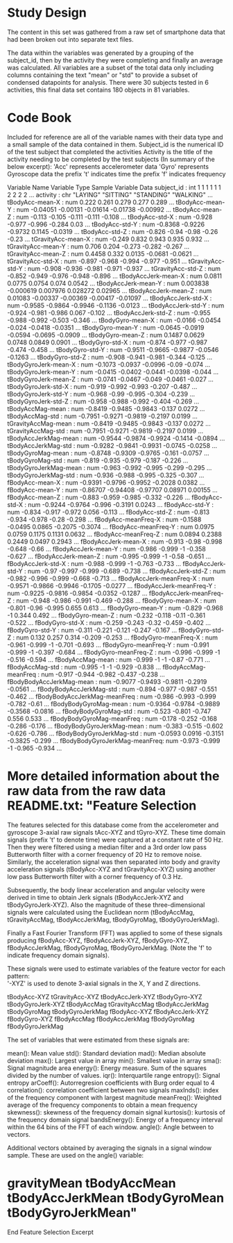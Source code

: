 Study Design
===============
The content in this set was gathered from a raw set of smartphone data that had been broken out into separate text files.  

The data within the variables was generated by a grouping of the subject_id, then by the activity they were completing and finally an average was calculated.  All variables are a subset of the total data only including columns containing the text "mean" or "std" to provide a subset of condensed datapoints for analysis.  There were 30 subjects tested in 6 activities, this final data set contains 180 objects in 81 variables.

Code Book
================
Included for reference are all of the variable names with their data type and a small sample of the data contained in them.
Subject_id is the numerical ID of the test subject that completed the activities
Activity is the title of the activity needing to be completed by the test subjects
(In summary of the below excerpt):
'Acc' represents accelerometer data
'Gyro' represents Gyroscope data
the prefix 't' indicates time
the prefix 'f' indicates frequency
  
  Variable Name                Variable Type        Sample Variable Data
  subject_id                   : int  1 1 1 1 1 1 2 2 2 2 ...
  activity                     : chr  "LAYING" "SITTING" "STANDING" "WALKING" ...
  tBodyAcc-mean-X              : num  0.222 0.261 0.279 0.277 0.289 ...
  tBodyAcc-mean-Y              : num  -0.04051 -0.00131 -0.01614 -0.01738 -0.00992 ...
  tBodyAcc-mean-Z              : num  -0.113 -0.105 -0.111 -0.111 -0.108 ...
  tBodyAcc-std-X               : num  -0.928 -0.977 -0.996 -0.284 0.03 ...
  tBodyAcc-std-Y               : num  -0.8368 -0.9226 -0.9732 0.1145 -0.0319 ...
  tBodyAcc-std-Z               : num  -0.826 -0.94 -0.98 -0.26 -0.23 ...
  tGravityAcc-mean-X           : num  -0.249 0.832 0.943 0.935 0.932 ...
  tGravityAcc-mean-Y           : num  0.706 0.204 -0.273 -0.282 -0.267 ...
  tGravityAcc-mean-Z           : num  0.4458 0.332 0.0135 -0.0681 -0.0621 ...
  tGravityAcc-std-X            : num  -0.897 -0.968 -0.994 -0.977 -0.951 ...
  tGravityAcc-std-Y            : num  -0.908 -0.936 -0.981 -0.971 -0.937 ...
  tGravityAcc-std-Z            : num  -0.852 -0.949 -0.976 -0.948 -0.896 ...
  tBodyAccJerk-mean-X          : num  0.0811 0.0775 0.0754 0.074 0.0542 ...
  tBodyAccJerk-mean-Y          : num  0.003838 -0.000619 0.007976 0.028272 0.02965 ...
  tBodyAccJerk-mean-Z          : num  0.01083 -0.00337 -0.00369 -0.00417 -0.01097 ...
  tBodyAccJerk-std-X           : num  -0.9585 -0.9864 -0.9946 -0.1136 -0.0123 ...
  tBodyAccJerk-std-Y           : num  -0.924 -0.981 -0.986 0.067 -0.102 ...
  tBodyAccJerk-std-Z           : num  -0.955 -0.988 -0.992 -0.503 -0.346 ...
  tBodyGyro-mean-X             : num  -0.0166 -0.0454 -0.024 -0.0418 -0.0351 ...
  tBodyGyro-mean-Y             : num  -0.0645 -0.0919 -0.0594 -0.0695 -0.0909 ...
  tBodyGyro-mean-Z             : num  0.1487 0.0629 0.0748 0.0849 0.0901 ...
  tBodyGyro-std-X              : num  -0.874 -0.977 -0.987 -0.474 -0.458 ...
  tBodyGyro-std-Y              : num  -0.9511 -0.9665 -0.9877 -0.0546 -0.1263 ...
  tBodyGyro-std-Z              : num  -0.908 -0.941 -0.981 -0.344 -0.125 ...
  tBodyGyroJerk-mean-X         : num  -0.1073 -0.0937 -0.0996 -0.09 -0.074 ...
  tBodyGyroJerk-mean-Y         : num  -0.0415 -0.0402 -0.0441 -0.0398 -0.044 ...
  tBodyGyroJerk-mean-Z         : num  -0.0741 -0.0467 -0.049 -0.0461 -0.027 ...
  tBodyGyroJerk-std-X          : num  -0.919 -0.992 -0.993 -0.207 -0.487 ...
  tBodyGyroJerk-std-Y          : num  -0.968 -0.99 -0.995 -0.304 -0.239 ...
  tBodyGyroJerk-std-Z          : num  -0.958 -0.988 -0.992 -0.404 -0.269 ...
  tBodyAccMag-mean             : num  -0.8419 -0.9485 -0.9843 -0.137 0.0272 ...
  tBodyAccMag-std              : num  -0.7951 -0.9271 -0.9819 -0.2197 0.0199 ...
  tGravityAccMag-mean          : num  -0.8419 -0.9485 -0.9843 -0.137 0.0272 ...
  tGravityAccMag-std           : num  -0.7951 -0.9271 -0.9819 -0.2197 0.0199 ...
  tBodyAccJerkMag-mean         : num  -0.9544 -0.9874 -0.9924 -0.1414 -0.0894 ...
  tBodyAccJerkMag-std          : num  -0.9282 -0.9841 -0.9931 -0.0745 -0.0258 ...
  tBodyGyroMag-mean            : num  -0.8748 -0.9309 -0.9765 -0.161 -0.0757 ...
  tBodyGyroMag-std             : num  -0.819 -0.935 -0.979 -0.187 -0.226 ...
  tBodyGyroJerkMag-mean        : num  -0.963 -0.992 -0.995 -0.299 -0.295 ...
  tBodyGyroJerkMag-std         : num  -0.936 -0.988 -0.995 -0.325 -0.307 ...
  fBodyAcc-mean-X              : num  -0.9391 -0.9796 -0.9952 -0.2028 0.0382 ...
  fBodyAcc-mean-Y              : num  -0.86707 -0.94408 -0.97707 0.08971 0.00155 ...
  fBodyAcc-mean-Z              : num  -0.883 -0.959 -0.985 -0.332 -0.226 ...
  fBodyAcc-std-X               : num  -0.9244 -0.9764 -0.996 -0.3191 0.0243 ...
  fBodyAcc-std-Y               : num  -0.834 -0.917 -0.972 0.056 -0.113 ...
  fBodyAcc-std-Z               : num  -0.813 -0.934 -0.978 -0.28 -0.298 ...
  fBodyAcc-meanFreq-X          : num  -0.1588 -0.0495 0.0865 -0.2075 -0.3074 ...
  fBodyAcc-meanFreq-Y          : num  0.0975 0.0759 0.1175 0.1131 0.0632 ...
  fBodyAcc-meanFreq-Z          : num  0.0894 0.2388 0.2449 0.0497 0.2943 ...
  fBodyAccJerk-mean-X          : num  -0.913 -0.98 -0.998 -0.648 -0.66 ...
  fBodyAccJerk-mean-Y          : num  -0.986 -0.999 -1 -0.358 -0.627 ...
  fBodyAccJerk-mean-Z          : num  -0.995 -0.999 -1 -0.58 -0.651 ...
  fBodyAccJerk-std-X           : num  -0.988 -0.999 -1 -0.763 -0.733 ...
  fBodyAccJerk-std-Y           : num  -0.97 -0.997 -0.999 -0.689 -0.738 ...
  fBodyAccJerk-std-Z           : num  -0.982 -0.996 -0.999 -0.668 -0.713 ...
  fBodyAccJerk-meanFreq-X      : num  -0.9571 -0.9866 -0.9946 -0.1705 -0.0277 ...
  fBodyAccJerk-meanFreq-Y      : num  -0.9225 -0.9816 -0.9854 -0.0352 -0.1287 ...
  fBodyAccJerk-meanFreq-Z      : num  -0.948 -0.986 -0.991 -0.469 -0.288 ...
  fBodyGyro-mean-X             : num  -0.801 -0.96 -0.995 0.655 0.613 ...
  fBodyGyro-mean-Y             : num  -0.829 -0.968 -1 0.344 0.492 ...
  fBodyGyro-mean-Z             : num  -0.232 -0.118 -0.11 -0.361 -0.522 ...
  fBodyGyro-std-X              : num  -0.259 -0.243 -0.32 -0.459 -0.402 ...
  fBodyGyro-std-Y              : num  -0.311 -0.221 -0.121 -0.247 -0.167 ...
  fBodyGyro-std-Z              : num  0.132 0.257 0.314 -0.209 -0.253 ...
  fBodyGyro-meanFreq-X         : num  -0.961 -0.999 -1 -0.701 -0.693 ...
  fBodyGyro-meanFreq-Y         : num  -0.991 -0.999 -1 -0.397 -0.684 ...
  fBodyGyro-meanFreq-Z         : num  -0.996 -0.999 -1 -0.516 -0.594 ...
  fBodyAccMag-mean             : num  -0.999 -1 -1 -0.87 -0.771 ...
  fBodyAccMag-std              : num  -0.995 -1 -1 -0.929 -0.838 ...
  fBodyAccMag-meanFreq         : num  -0.917 -0.944 -0.982 -0.437 -0.238 ...
  fBodyBodyAccJerkMag-mean     : num  -0.9077 -0.9493 -0.9811 -0.2919 -0.0561 ...
  fBodyBodyAccJerkMag-std      : num  -0.894 -0.977 -0.987 -0.551 -0.462 ...
  fBodyBodyAccJerkMag-meanFreq : num  -0.986 -0.993 -0.999 -0.782 -0.61 ...
  fBodyBodyGyroMag-mean        : num  -0.9364 -0.9784 -0.9889 -0.3568 -0.0816 ...
  fBodyBodyGyroMag-std         : num  -0.523 -0.801 -0.747 0.556 0.533 ...
  fBodyBodyGyroMag-meanFreq    : num  -0.178 -0.252 -0.168 -0.286 -0.176 ...
  fBodyBodyGyroJerkMag-mean    : num  -0.383 -0.515 -0.602 -0.626 -0.786 ...
  fBodyBodyGyroJerkMag-std     : num  -0.0593 0.0916 -0.3151 -0.3825 -0.299 ...
  fBodyBodyGyroJerkMag-meanFreq: num  -0.973 -0.999 -1 -0.965 -0.934 ...
  
  More detailed information about the raw data from the raw data README.txt:
"Feature Selection 
=================

The features selected for this database come from the accelerometer and gyroscope 3-axial raw signals tAcc-XYZ and tGyro-XYZ. These time domain signals (prefix 't' to denote time) were captured at a constant rate of 50 Hz. Then they were filtered using a median filter and a 3rd order low pass Butterworth filter with a corner frequency of 20 Hz to remove noise. Similarly, the acceleration signal was then separated into body and gravity acceleration signals (tBodyAcc-XYZ and tGravityAcc-XYZ) using another low pass Butterworth filter with a corner frequency of 0.3 Hz. 

Subsequently, the body linear acceleration and angular velocity were derived in time to obtain Jerk signals (tBodyAccJerk-XYZ and tBodyGyroJerk-XYZ). Also the magnitude of these three-dimensional signals were calculated using the Euclidean norm (tBodyAccMag, tGravityAccMag, tBodyAccJerkMag, tBodyGyroMag, tBodyGyroJerkMag). 

Finally a Fast Fourier Transform (FFT) was applied to some of these signals producing fBodyAcc-XYZ, fBodyAccJerk-XYZ, fBodyGyro-XYZ, fBodyAccJerkMag, fBodyGyroMag, fBodyGyroJerkMag. (Note the 'f' to indicate frequency domain signals). 

These signals were used to estimate variables of the feature vector for each pattern:  
'-XYZ' is used to denote 3-axial signals in the X, Y and Z directions.

tBodyAcc-XYZ
tGravityAcc-XYZ
tBodyAccJerk-XYZ
tBodyGyro-XYZ
tBodyGyroJerk-XYZ
tBodyAccMag
tGravityAccMag
tBodyAccJerkMag
tBodyGyroMag
tBodyGyroJerkMag
fBodyAcc-XYZ
fBodyAccJerk-XYZ
fBodyGyro-XYZ
fBodyAccMag
fBodyAccJerkMag
fBodyGyroMag
fBodyGyroJerkMag

The set of variables that were estimated from these signals are: 

mean(): Mean value
std(): Standard deviation
mad(): Median absolute deviation 
max(): Largest value in array
min(): Smallest value in array
sma(): Signal magnitude area
energy(): Energy measure. Sum of the squares divided by the number of values. 
iqr(): Interquartile range 
entropy(): Signal entropy
arCoeff(): Autorregresion coefficients with Burg order equal to 4
correlation(): correlation coefficient between two signals
maxInds(): index of the frequency component with largest magnitude
meanFreq(): Weighted average of the frequency components to obtain a mean frequency
skewness(): skewness of the frequency domain signal 
kurtosis(): kurtosis of the frequency domain signal 
bandsEnergy(): Energy of a frequency interval within the 64 bins of the FFT of each window.
angle(): Angle between to vectors.

Additional vectors obtained by averaging the signals in a signal window sample. These are used on the angle() variable:

gravityMean
tBodyAccMean
tBodyAccJerkMean
tBodyGyroMean
tBodyGyroJerkMean"
=================
End Feature Selection Excerpt